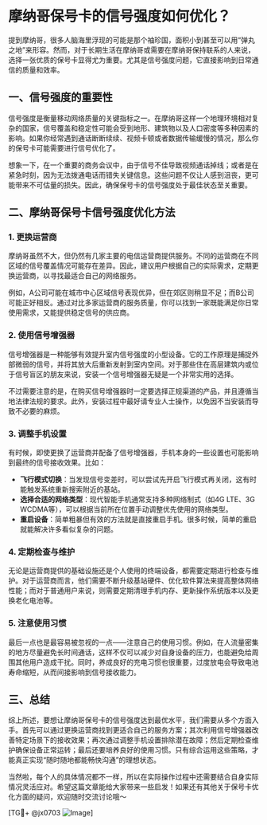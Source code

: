 # 摩纳哥保号卡的信号强度如何优化？

提到摩纳哥，很多人脑海里浮现的可能是那个袖珍国，面积小到甚至可以用“弹丸之地”来形容。然而，对于长期生活在摩纳哥或需要在摩纳哥保持联系的人来说，选择一张优质的保号卡显得尤为重要。尤其是信号强度问题，它直接影响到日常通信的质量和效率。

## 一、信号强度的重要性

信号强度是衡量移动网络质量的关键指标之一。在摩纳哥这样一个地理环境相对复杂的国家，信号覆盖和稳定性可能会受到地形、建筑物以及人口密度等多种因素的影响。如果你经常遇到通话断断续续、视频卡顿或者数据传输缓慢的情况，那么你的保号卡可能需要进行信号优化了。

想象一下，在一个重要的商务会议中，由于信号不佳导致视频通话掉线；或者是在紧急时刻，因为无法拨通电话而错失关键信息。这些问题不仅让人感到沮丧，更可能带来不可估量的损失。因此，确保保号卡的信号强度处于最佳状态至关重要。

## 二、摩纳哥保号卡信号强度优化方法

### 1. 更换运营商

摩纳哥虽然不大，但仍然有几家主要的电信运营商提供服务。不同的运营商在不同区域的信号覆盖情况可能存在差异。因此，建议用户根据自己的实际需求，定期更换运营商，以寻找最适合自己的网络服务。

例如，A公司可能在城市中心区域信号表现优异，但在郊区则稍显不足；而B公司可能正好相反。通过对比多家运营商的服务质量，你可以找到一家既能满足你日常使用需求，又能提供稳定信号的供应商。

### 2. 使用信号增强器

信号增强器是一种能够有效提升室内信号强度的小型设备。它的工作原理是捕捉外部微弱的信号，并将其放大后重新发射到室内空间。对于那些住在高层建筑内或位于信号盲区的朋友来说，安装一个信号增强器无疑是一个非常实用的选择。

不过需要注意的是，在购买信号增强器时一定要选择正规渠道的产品，并且遵循当地法律法规的要求。此外，安装过程中最好请专业人士操作，以免因不当安装而导致不必要的麻烦。

### 3. 调整手机设置

有时候，即使更换了运营商并配备了信号增强器，手机本身的一些设置也可能影响到最终的信号接收效果。比如：

- **飞行模式切换**：当发现信号变差时，可以尝试先开启飞行模式再关闭，这有时能触发系统重新搜索附近的基站。
- **选择合适的网络类型**：现代智能手机通常支持多种网络制式（如4G LTE、3G WCDMA等），可以根据当前所在位置手动调整优先使用的网络类型。
- **重启设备**：简单粗暴但有效的方法就是直接重启手机。很多时候，简单的重启就能解决许多看似复杂的问题。

### 4. 定期检查与维护

无论是运营商提供的基础设施还是个人使用的终端设备，都需要定期进行检查与维护。对于运营商而言，他们需要不断升级基站硬件、优化软件算法来提高整体网络性能；而对于普通用户来说，则需要定期清理手机内存、更新操作系统版本以及更换老化电池等。

### 5. 注意使用习惯

最后一点也是最容易被忽视的一点——注意自己的使用习惯。例如，在人流量密集的地方尽量避免长时间通话，这样不仅可以减少对自身设备的压力，也能避免给周围其他用户造成干扰。同时，养成良好的充电习惯也很重要，过度放电会导致电池寿命缩短，从而间接影响到信号接收能力。

## 三、总结

综上所述，要想让摩纳哥保号卡的信号强度达到最优水平，我们需要从多个方面入手。首先可以通过更换运营商找到更适合自己的服务方案；其次利用信号增强器改善特定场景下的接收效果；再次通过调整手机设置排除潜在故障；然后定期检查维护确保设备正常运转；最后还要培养良好的使用习惯。只有综合运用这些策略，才能真正实现“随时随地都能畅快沟通”的理想状态。

当然啦，每个人的具体情况都不一样，所以在实际操作过程中还需要结合自身实际情况灵活应对。希望这篇文章能给大家带来一些启发！如果还有其他关于保号卡优化方面的疑问，欢迎随时交流讨论哦～

[TG💪+ @jx0703 ![Image](https://github.com/user-attachments/assets/dbca1d08-cadb-493c-b0ec-ad6f7a83f270)]